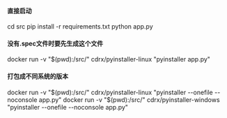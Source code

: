 #### 直接启动
cd src
pip install -r requirements.txt
python app.py

#### 没有.spec文件时要先生成这个文件
docker run -v "$(pwd):/src/" cdrx/pyinstaller-linux "pyinstaller app.py"

#### 打包成不同系统的版本
docker run -v "$(pwd):/src/" cdrx/pyinstaller-linux "pyinstaller --onefile --noconsole app.py"
docker run -v "$(pwd):/src/" cdrx/pyinstaller-windows "pyinstaller --onefile --noconsole app.py"